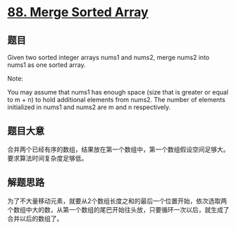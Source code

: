 # [88. Merge Sorted Array](https://leetcode.com/problems/merge-sorted-array/description/)

## 题目

Given two sorted integer arrays nums1 and nums2, merge nums2 into nums1 as one sorted array.

Note:  

You may assume that nums1 has enough space (size that is greater or equal to m + n) to hold additional elements from nums2. The number of elements initialized in nums1 and nums2 are m and n respectively.

## 题目大意

合并两个已经有序的数组，结果放在第一个数组中，第一个数组假设空间足够大。要求算法时间复杂度足够低。

## 解题思路

为了不大量移动元素，就要从2个数组长度之和的最后一个位置开始，依次选取两个数组中大的数，从第一个数组的尾巴开始往头放，只要循环一次以后，就生成了合并以后的数组了。